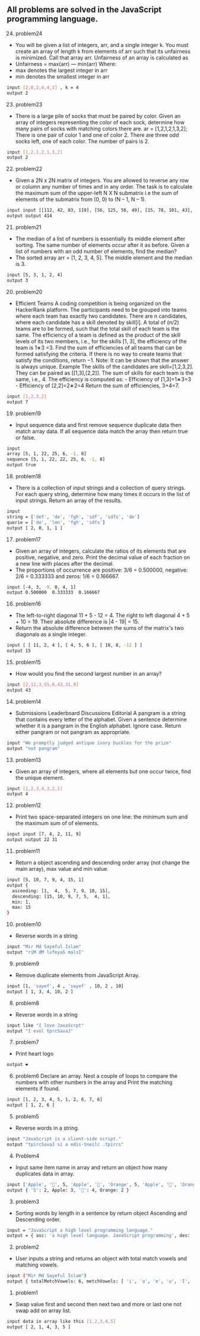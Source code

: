 ## All problems are solved in the JavaScript programming language.

24. problem24
- You will be given a list of integers, arr, and a single integer k. You must create an array of length k from elements of arr such that its unfairness is minimized. Call that array arr. Unfairness of an array is calculated as
- Unfairness = max(arr) — min(arr)
Where:
- max denotes the largest integer in arr
- min denotes the smallest integer in arr
```bash
input [2,8,2,4,4,1] , k = 4
output 2
```
23. problem23
- There is a large pile of socks that must be paired by color. Given an array of integers representing the color of each sock, determine how many pairs of socks with matching colors there are.
ar = [1,2,1,2,1,3,2];
There is one pair of color 1 and one of color 2. There are three odd socks left, one of each color. The number of pairs is 2.
```bash
input [1,2,1,2,1,3,2]
output 2
```
22. problem22
- Given a 2N x 2N matrix of integers. You are allowed to reverse any row or column any number of times and in any order. The task is to calculate the maximum sum of the upper-left N X N submatrix i.e the sum of elements of the submatrix from (0, 0) to (N – 1, N – 1).
```bash
input input [[112, 42, 83, 119], [56, 125, 56, 49], [15, 78, 101, 43], [62, 98, 114, 108]]
output output 414
```
21. problem21
- The median of a list of numbers is essentially its middle element after sorting. The same number of elements occur after it as before. Given a list of numbers with an odd number of elements, find the median?
- The sorted array arr = [1, 2, 3, 4, 5]. The middle element and the median is 3.
```bash
input [5, 3, 1, 2, 4]
output 3
```
20. problem20
- Efficient Teams A coding competition is being organized on the HackerRank platform. The participants need to be grouped into teams where each team has exactly two candidates. There are n candidates, where each candidate has a skill denoted by skill[i]. A total of (n/2) teams are to be formed, such that the total skill of each team is the same. The efficiency of a team is defined as the product of the skill levels of its two members, i.e., for the skills [1, 3], the efficiency of the team is 1∗3 =3. Find the sum of efficiencies of all teams that can be formed satisfying the criteria. If there is no way to create teams that satisfy the conditions, return −1. Note: It can be shown that the answer is always unique. Example The skills of the candidates are skill=[1,2,3,2]. They can be paired as [[1,3],[2,2]]. The sum of skills for each team is the same, i.e., 4. The efficiency is computed as: - Efficiency of [1,3]=1∗3=3 - Efficiency of [2,2]=2∗2=4 Return the sum of efficiencies, 3+4=7.
```bash
input [1,2,3,2]
output 7
```
19. problem19
- Input sequence data and first remove sequence duplicate data then match array data. If all sequence data match the array then return true or false.
```bash
input 
array [5, 1, 22, 25, 6, -1, 8]
sequence [5, 1, 22, 22, 25, 6, -1, 8]
output true
```
18. problem18
- There is a collection of input strings and a collection of query strings. For each query string, determine how many times it occurs in the list of input strings. Return an array of the results.
```bash
input
string = ['def', 'de', 'fgh', 'sdf', 'sdfs', 'de']
querie = ['de', 'lmn', 'fgh', 'sdfs']
output [ 2, 0, 1, 1 ]
```
17. problem17
- Given an array of integers, calculate the ratios of its elements that are positive, negative, and zero. Print the decimal value of each fraction on a new line with  places after the decimal.
- The proportions of occurrence are positive: 3/6 = 0.500000, negative: 2/6 = 0.333333 and zeros: 1/6 = 0.166667.
```bash
input [-4, 3, -9, 0, 4, 1]
output 0.500000  0.333333  0.166667
```
16. problem16
- The left-to-right diagonal 11 + 5 - 12 = 4. The right to left diagonal 4 + 5 + 10 = 19. Their absolute difference is |4 - 19| = 15.
- Return the absolute difference between the sums of the matrix's two diagonals as a single integer.
```bash
input [ [ 11, 2, 4 ], [ 4, 5, 6 ], [ 10, 8, -12 ] ]
output 15
```
15. problem15
- How would you find the second largest number in an array?
```bash
input [2,12,3,55,6,43,31,9]
output 43
```
14. problem14
- Submissions	Leaderboard	Discussions	Editorial A pangram is a string that contains every letter of the alphabet. Given a sentence determine whether it is a pangram in the English alphabet. Ignore case. Return either pangram or not pangram as appropriate.
```bash
input "We promptly judged antique ivory buckles for the prize"
output "not pangram"
```
13. problem13
- Given an array of integers, where all elements but one occur twice, find the unique element.
```bash
input [1,2,3,4,3,2,1]
output 4
```
12. problem12
- Print two space-separated integers on one line: the minimum sum and the maximum sum of of elements.
```bash
input input [7, 4, 2, 11, 9]
output output 22 31
```
11. problem11
- Return a object ascending and descending order array (not change the main array), max value and min value.
```bash
input [5, 10, 7, 9, 4, 15, 1]
output { 
  ascending: [1,  4,  5, 7, 9, 10, 15],
  descending: [15, 10, 9, 7, 5,  4, 1],
  min: 1,
  max: 15
}
```
10. problem10
- Reverse words in a string
```bash
input "Mir Md Sayeful Islam"
output "riM dM lufeyaS malsI"
```
9. problem9
- Remove duplicate elements from JavaScript Array.
```bash
input [1, 'sayef', 4 , 'sayef' , 10, 2 , 10]
output [ 1, 3, 4, 10, 2 ]
```
8. problem8
- Reverse words in a string
```bash
input like "I love JavaScrpt"
output "I evol tprcSavaJ"
```
7. problem7
- Print heart logo
```bash
output ❤️ 
```
6. problem6
Declare an array. Nest a couple of loops to compare the numbers with other numbers in the array and Print the matching elements if found.
```bash
input [1, 2, 3, 4, 5, 1, 2, 6, 7, 6]
output [ 1, 2, 6 ]
```
5. problem5
- Reverse words in a string.
```bash
input "JavaScript is a client-side script."
output "tpircSavaJ si a edis-tneilc .tpircs"
```
4. Problem4
- Input same item name in array and return an object how many duplicates data in array.
```bash
input ['Apple', '🥭', 5, 'Apple', '🥭', 'Orange', 5, 'Apple', '🥭', 'Orange', '🥭']
output { '5': 2, Apple: 3, '🥭': 4, Orange: 2 }
```
3. problem3
- Sorting words by length in a sentence by return object Ascending and Descending order.
```bash
input = "JavaScript a high level programming language."
output = { asc: 'a high level language. JavaScript programming', des: 'programming JavaScript language. level high a' }
```
2. problem2
- User inputs a string and returns an object with total match vowels and matching vowels.
```bash
input ("Mir Md Sayeful Islam")
output { totalMetchVowels: 6, metchVowels: [ 'i', 'a', 'e', 'u', 'I', 'a' ] }
```
1. problem1
- Swap value first and second then next two and more or last one not swap add on array list.
```bash
input data in array like this [1,2,3,4,5]
output [ 2, 1, 4, 3, 5 ]
```